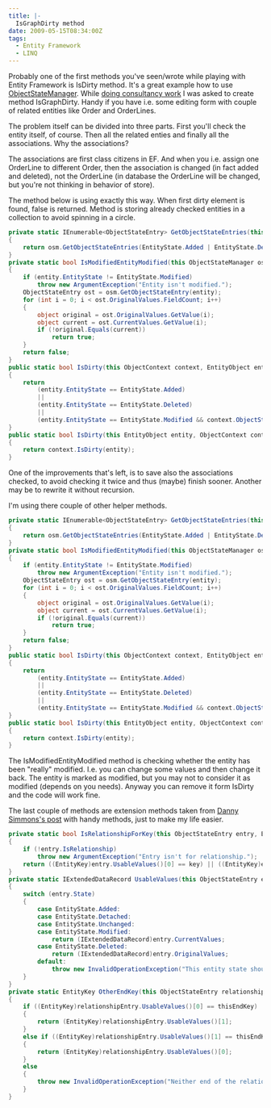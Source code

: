```yaml
---
title: |-
  IsGraphDirty method
date: 2009-05-15T08:34:00Z
tags:
  - Entity Framework
  - LINQ
---
```

Probably one of the first methods you've seen/wrote while playing with Entity Framework is IsDirty method. It's a great example how to use [ObjectStateManager][1]. While [doing consultancy work][2] I was asked to create method IsGraphDirty. Handy if you have i.e. some editing form with couple of related entities like Order and OrderLines.

The problem itself can be divided into three parts. First you'll check the entity itself, of course. Then all the related enties and finally all the associations. Why the associations?

The associations are first class citizens in EF. And when you i.e. assign one OrderLine to different Order, then the association is changed (in fact added and deleted), not the OrderLine (in database the OrderLine will be changed, but you're not thinking in behavior of store).

The method below is using exactly this way. When first dirty element is found, false is returned. Method is storing already checked entities in a collection to avoid spinning in a circle.

```csharp
private static IEnumerable<ObjectStateEntry> GetObjectStateEntries(this ObjectStateManager osm)
{
    return osm.GetObjectStateEntries(EntityState.Added | EntityState.Deleted | EntityState.Modified | EntityState.Unchanged);
}
private static bool IsModifiedEntityModified(this ObjectStateManager osm, EntityObject entity)
{
    if (entity.EntityState != EntityState.Modified)
        throw new ArgumentException("Entity isn't modified.");
    ObjectStateEntry ost = osm.GetObjectStateEntry(entity);
    for (int i = 0; i < ost.OriginalValues.FieldCount; i++)
    {
        object original = ost.OriginalValues.GetValue(i);
        object current = ost.CurrentValues.GetValue(i);
        if (!original.Equals(current))
            return true;
    }
    return false;
}
public static bool IsDirty(this ObjectContext context, EntityObject entity)
{
    return
        (entity.EntityState == EntityState.Added)
        ||
        (entity.EntityState == EntityState.Deleted)
        ||
        (entity.EntityState == EntityState.Modified && context.ObjectStateManager.IsModifiedEntityModified(entity));
}
public static bool IsDirty(this EntityObject entity, ObjectContext context)
{
    return context.IsDirty(entity);
}
```

One of the improvements that's left, is to save also the associations checked, to avoid checking it twice and thus (maybe) finish sooner. Another may be to rewrite it without recursion.

I'm using there couple of other helper methods.

```csharp
private static IEnumerable<ObjectStateEntry> GetObjectStateEntries(this ObjectStateManager osm)
{
    return osm.GetObjectStateEntries(EntityState.Added | EntityState.Deleted | EntityState.Modified | EntityState.Unchanged);
}
private static bool IsModifiedEntityModified(this ObjectStateManager osm, EntityObject entity)
{
    if (entity.EntityState != EntityState.Modified)
        throw new ArgumentException("Entity isn't modified.");
    ObjectStateEntry ost = osm.GetObjectStateEntry(entity);
    for (int i = 0; i < ost.OriginalValues.FieldCount; i++)
    {
        object original = ost.OriginalValues.GetValue(i);
        object current = ost.CurrentValues.GetValue(i);
        if (!original.Equals(current))
            return true;
    }
    return false;
}
public static bool IsDirty(this ObjectContext context, EntityObject entity)
{
    return
        (entity.EntityState == EntityState.Added)
        ||
        (entity.EntityState == EntityState.Deleted)
        ||
        (entity.EntityState == EntityState.Modified && context.ObjectStateManager.IsModifiedEntityModified(entity));
}
public static bool IsDirty(this EntityObject entity, ObjectContext context)
{
    return context.IsDirty(entity);
}
```

The IsModifiedEntityModified method is checking whether the entity has been "really" modified. I.e. you can change some values and then change it back. The entity is marked as modified, but you may not to consider it as modified (depends on you needs). Anyway you can remove it form IsDirty and the code will work fine.

The last couple of methods are extension methods taken from [Danny Simmons's post][3] with handy methods, just to make my life easier.

```csharp
private static bool IsRelationshipForKey(this ObjectStateEntry entry, EntityKey key)
{
    if (!entry.IsRelationship)
        throw new ArgumentException("Entry isn't for relationship.");
    return ((EntityKey)entry.UsableValues()[0] == key) || ((EntityKey)entry.UsableValues()[1] == key);
}
private static IExtendedDataRecord UsableValues(this ObjectStateEntry entry)
{
    switch (entry.State)
    {
        case EntityState.Added:
        case EntityState.Detached:
        case EntityState.Unchanged:
        case EntityState.Modified:
            return (IExtendedDataRecord)entry.CurrentValues;
        case EntityState.Deleted:
            return (IExtendedDataRecord)entry.OriginalValues;
        default:
            throw new InvalidOperationException("This entity state should not exist.");
    }
}
private static EntityKey OtherEndKey(this ObjectStateEntry relationshipEntry, EntityKey thisEndKey)
{
    if ((EntityKey)relationshipEntry.UsableValues()[0] == thisEndKey)
    {
        return (EntityKey)relationshipEntry.UsableValues()[1];
    }
    else if ((EntityKey)relationshipEntry.UsableValues()[1] == thisEndKey)
    {
        return (EntityKey)relationshipEntry.UsableValues()[0];
    }
    else
    {
        throw new InvalidOperationException("Neither end of the relationship contains the passed in key.");
    }
}
```

[1]: http://msdn.microsoft.com/en-us/library/system.data.objects.objectstatemanager.aspx
[2]: http://www.x2develop.com/
[3]: http://blogs.msdn.com/dsimmons/archive/2008/01/17/ef-extension-methods-extravaganza-part-ii-relationship-entry-irelatedend.aspx